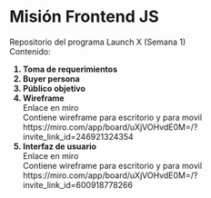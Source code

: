<h1>Misión Frontend JS</h1>

Repositorio del programa Launch X (Semana 1)<br>
Contenido:
<ol>
  <b>
  <li>Toma de requerimientos </li>
  <li>Buyer persona</li>
  <li>Público objetivo</li>
  <li>Wireframe</li>
  </b>
      Enlace en miro<br>
      Contiene wireframe para escritorio y para movil<br>
      https://miro.com/app/board/uXjVOHvdE0M=/?invite_link_id=246921324354
  <b><li>Interfaz de usuario</li></b>
      Enlace en miro<br>
      Contiene wireframe para escritorio y para movil<br>
      https://miro.com/app/board/uXjVOHvdE0M=/?invite_link_id=600918778266
</ol>
</p>

